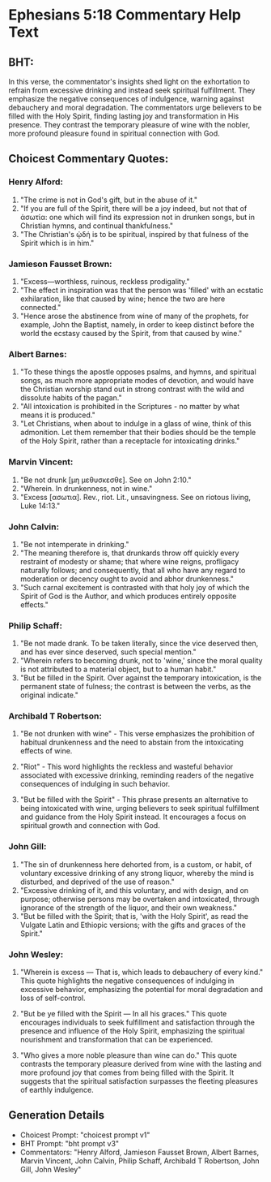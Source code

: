 # Ephesians 5:18 Commentary Help Text

## BHT:
In this verse, the commentator's insights shed light on the exhortation to refrain from excessive drinking and instead seek spiritual fulfillment. They emphasize the negative consequences of indulgence, warning against debauchery and moral degradation. The commentators urge believers to be filled with the Holy Spirit, finding lasting joy and transformation in His presence. They contrast the temporary pleasure of wine with the nobler, more profound pleasure found in spiritual connection with God.

## Choicest Commentary Quotes:
### Henry Alford:
1. "The crime is not in God's gift, but in the abuse of it."
2. "If you are full of the Spirit, there will be a joy indeed, but not that of ἀσωτία: one which will find its expression not in drunken songs, but in Christian hymns, and continual thankfulness."
3. "The Christian's ᾠδή is to be spiritual, inspired by that fulness of the Spirit which is in him."

### Jamieson Fausset Brown:
1. "Excess—worthless, ruinous, reckless prodigality."
2. "The effect in inspiration was that the person was 'filled' with an ecstatic exhilaration, like that caused by wine; hence the two are here connected."
3. "Hence arose the abstinence from wine of many of the prophets, for example, John the Baptist, namely, in order to keep distinct before the world the ecstasy caused by the Spirit, from that caused by wine."

### Albert Barnes:
1. "To these things the apostle opposes psalms, and hymns, and spiritual songs, as much more appropriate modes of devotion, and would have the Christian worship stand out in strong contrast with the wild and dissolute habits of the pagan."
2. "All intoxication is prohibited in the Scriptures - no matter by what means it is produced."
3. "Let Christians, when about to indulge in a glass of wine, think of this admonition. Let them remember that their bodies should be the temple of the Holy Spirit, rather than a receptacle for intoxicating drinks."

### Marvin Vincent:
1. "Be not drunk [μη μεθυσκεσθε]. See on John 2:10."
2. "Wherein. In drunkenness, not in wine."
3. "Excess [ασωτια]. Rev., riot. Lit., unsavingness. See on riotous living, Luke 14:13."

### John Calvin:
1. "Be not intemperate in drinking." 
2. "The meaning therefore is, that drunkards throw off quickly every restraint of modesty or shame; that where wine reigns, profligacy naturally follows; and consequently, that all who have any regard to moderation or decency ought to avoid and abhor drunkenness." 
3. "Such carnal excitement is contrasted with that holy joy of which the Spirit of God is the Author, and which produces entirely opposite effects."

### Philip Schaff:
1. "Be not made drank. To be taken literally, since the vice deserved then, and has ever since deserved, such special mention."
2. "Wherein refers to becoming drunk, not to 'wine,' since the moral quality is not attributed to a material object, but to a human habit."
3. "But be filled in the Spirit. Over against the temporary intoxication, is the permanent state of fulness; the contrast is between the verbs, as the original indicate."

### Archibald T Robertson:
1. "Be not drunken with wine" - This verse emphasizes the prohibition of habitual drunkenness and the need to abstain from the intoxicating effects of wine.

2. "Riot" - This word highlights the reckless and wasteful behavior associated with excessive drinking, reminding readers of the negative consequences of indulging in such behavior.

3. "But be filled with the Spirit" - This phrase presents an alternative to being intoxicated with wine, urging believers to seek spiritual fulfillment and guidance from the Holy Spirit instead. It encourages a focus on spiritual growth and connection with God.

### John Gill:
1. "The sin of drunkenness here dehorted from, is a custom, or habit, of voluntary excessive drinking of any strong liquor, whereby the mind is disturbed, and deprived of the use of reason."
2. "Excessive drinking of it, and this voluntary, and with design, and on purpose; otherwise persons may be overtaken and intoxicated, through ignorance of the strength of the liquor, and their own weakness."
3. "But be filled with the Spirit; that is, 'with the Holy Spirit', as read the Vulgate Latin and Ethiopic versions; with the gifts and graces of the Spirit."

### John Wesley:
1. "Wherein is excess — That is, which leads to debauchery of every kind." This quote highlights the negative consequences of indulging in excessive behavior, emphasizing the potential for moral degradation and loss of self-control.

2. "But be ye filled with the Spirit — In all his graces." This quote encourages individuals to seek fulfillment and satisfaction through the presence and influence of the Holy Spirit, emphasizing the spiritual nourishment and transformation that can be experienced.

3. "Who gives a more noble pleasure than wine can do." This quote contrasts the temporary pleasure derived from wine with the lasting and more profound joy that comes from being filled with the Spirit. It suggests that the spiritual satisfaction surpasses the fleeting pleasures of earthly indulgence.


## Generation Details
- Choicest Prompt: "choicest prompt v1"
- BHT Prompt: "bht prompt v3"
- Commentators: "Henry Alford, Jamieson Fausset Brown, Albert Barnes, Marvin Vincent, John Calvin, Philip Schaff, Archibald T Robertson, John Gill, John Wesley"
